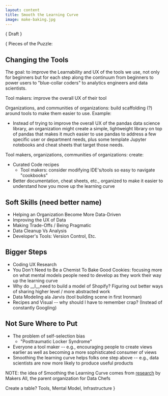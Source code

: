 ```yaml
---
layout: content
title: Smooth the Learning Curve
image: make-baking.jpg
---
```


{ Draft }



{ Pieces of the Puzzle:

## Changing the Tools

The goal: to improve the Learnability and UX of the tools we use, not only for beginners but for each step along the continuum from beginners to power users to "blue-collar coders" to analytics engineers and data scientists.

Tool makers: improve the overall UX of their tool

Organizations, and communities of organizations: build scaffolding (?) around tools to make them easier to use. Example:
 - Instead of trying to improve the overall UX of the pandas data science library, an organization might create a simple, lightweight library on top of pandas that makes it much easier to use pandas to address a few specific user or department needs, plus some template Jupyter notebooks and cheat sheets that target those needs.

Tool makers, organizations, communities of organizations: create:
 - Curated Code recipes
   - Tool makers: consider modifying IDE's/tools so easy to navigate "cookbooks"
 - Better documentation, cheat sheets, etc., organized to make it easier to understand how you move up the learning curve

## Soft Skills (need better name)
- Helping an Organization Become More Data-Driven
- Improving the UX of Data
- Making Trade-Offs / Being Pragmatic
- Data Cleanup Vs Analysis
- Developer's Tools: Version Control, Etc.

## Bigger Steps
- Coding UX Research
- You Don't Need to Be a Chemist To Bake Good Cookies: focusing more on what mental models people need to develop as they work their way up the learning curve
- Why do __I__need to build a model of Shopify?  Figuring out better ways of sharing higher level / more abstracted work
- Data Modeling ala Jarvis (tool building scene in first Ironman)
 - Recipes and Visual -- why should I have to remember crap? (Instead of constantly Googling)

## Not Sure Where to Put
- The problem of self-selection bias 
   - "Posttraumatic Locker Syndrome"
- Everyone a tool maker -- e.g., encouraging people to create views earlier as well as becoming a more sophisticated consumer of views
- Smoothing the learning curve helps folks one step above -- e.g., data scientists are now more likely to produce useful products


NOTE: the idea of Smoothing the Learning Curve comes from [research](https://toolkit.makersall.org/pages/30-smooth/00-index.html) by Makers All, the parent organization for Data Chefs

Create a table? Tools, Mental Model, Infrastructure
}